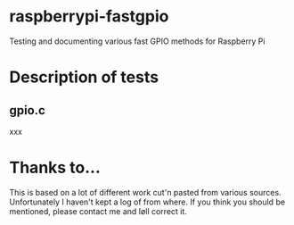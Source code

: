 # raspberrypi-fastgpio
Testing and documenting various fast GPIO methods for Raspberry Pi

# Description of tests
## gpio.c
xxx

# Thanks to...
This is based on a lot of different work cut'n pasted from various sources. 
Unfortunately I haven't kept a log of from where. 
If you think you should be mentioned, please contact me and Iøll correct it.